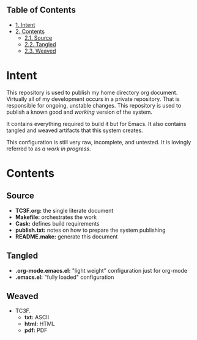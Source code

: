 <div id="table-of-contents">
<h2>Table of Contents</h2>
<div id="text-table-of-contents">
<ul>
<li><a href="#sec-1">1. Intent</a></li>
<li><a href="#sec-2">2. Contents</a>
<ul>
<li><a href="#sec-2-1">2.1. Source</a></li>
<li><a href="#sec-2-2">2.2. Tangled</a></li>
<li><a href="#sec-2-3">2.3. Weaved</a></li>
</ul>
</li>
</ul>
</div>
</div>

# Intent<a id="sec-1" name="sec-1"></a>

This repository is used to publish my home directory org document. Virtually
all of my development occurs in a private repository. That is responsible for
ongoing, unstable changes. This repository is used to publish a known good and
*working* version of the system.

It contains everything required to build it but for Emacs. It also contains
tangled and weaved artifacts that this system creates.

This configuration is still very raw, incomplete, and untested. It is lovingly
referred to as *a work in progress*.

# Contents<a id="sec-2" name="sec-2"></a>

## Source<a id="sec-2-1" name="sec-2-1"></a>

-   **TC3F.org:** the single literate document
-   **Makefile:** orchestrates the work
-   **Cask:** defines build requirements
-   **publish.txt:** notes on how to prepare the system publishing
-   **README.make:** generate this document

## Tangled<a id="sec-2-2" name="sec-2-2"></a>

-   **.org-mode.emacs.el:** "light weight" configuration just for org-mode
-   **.emacs.el:** "fully loaded" configuration

## Weaved<a id="sec-2-3" name="sec-2-3"></a>

-   TC3F.
    -   **txt:** ASCII
    -   **html:** HTML
    -   **pdf:** PDF
